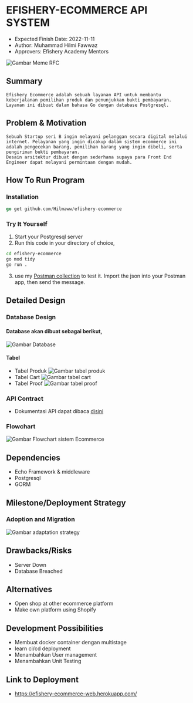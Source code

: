 # EFISHERY-ECOMMERCE API SYSTEM #
- Expected Finish Date: 2022-11-11
- Author: Muhammad Hilmi Fawwaz
- Approvers: Efishery Academy Mentors

![Gambar Meme RFC](static_readme/RFC_Meme.JPG)

## Summary ##
    Efishery Ecommerce adalah sebuah layanan API untuk membantu keberjalanan pemilihan produk dan penunjukkan bukti pembayaran. 
    Layanan ini dibuat dalam bahasa Go dengan database Postgresql.

## Problem & Motivation ##
    Sebuah Startup seri B ingin melayani pelanggan secara digital melalui internet. Pelayanan yang ingin dicakup dalam sistem ecommerce ini adalah pengecekan barang, pemilihan barang yang ingin dibeli, serta pengiriman bukti pembayaran. 
    Desain arsitektur dibuat dengan sederhana supaya para Front End Engineer dapat melayani permintaan dengan mudah.

## How To Run Program ##
### Installation ###
```go
go get github.com/Hilmaww/efishery-ecommerce
```

### Try It Yourself ###
1. Start your Postgresql server
2. Run this code in your directory of choice,
```bash
cd efishery-ecommerce
go mod tidy
go run .
```

3. use my [Postman collection](efishery_ecommerce_API.postman_collection.json) to test it. Import the json into your Postman app, then send the message.
## Detailed Design ##
### Database Design ###
#### Database akan dibuat sebagai berikut, ####

![Gambar Database](static_readme/ERD.png "Entity Relationship Diagram")

#### Tabel ####
- Tabel Produk
![Gambar tabel produk](static_readme/Tabel_Produk.png)
- Tabel Cart
![Gambar tabel cart](static_readme/Tabel_Cart.png)
- Tabel Proof
![Gambar tabel proof](static_readme/Tabel_Proof.png)
### API Contract ###
* Dokumentasi API dapat dibaca [disini](https://app.swaggerhub.com/apis-docs/HILMIAMBARI27/efishery-ecommerce/1.0.0#/developers/GetProductList)
### Flowchart ###

![Gambar Flowchart sistem Ecommerce](static_readme/efishery-ecommerce-flow-app@2x.png)
## Dependencies ##
- Echo Framework & middleware
- Postgresql
- GORM

## Milestone/Deployment Strategy ##
### Adoption and Migration ###

![Gambar adaptation strategy](static_readme/Adaptation_flow_for_efishery-ecommerce.png)

## Drawbacks/Risks ##
- Server Down
- Database Breached

## Alternatives ##
- Open shop at other ecommerce platform
- Make own platform using Shopify

## Development Possibilities ##
- Membuat docker container dengan multistage
- learn ci/cd deployment
- Menambahkan User management
- Menambahkan Unit Testing

## Link to Deployment ##
* https://efishery-ecommerce-web.herokuapp.com/